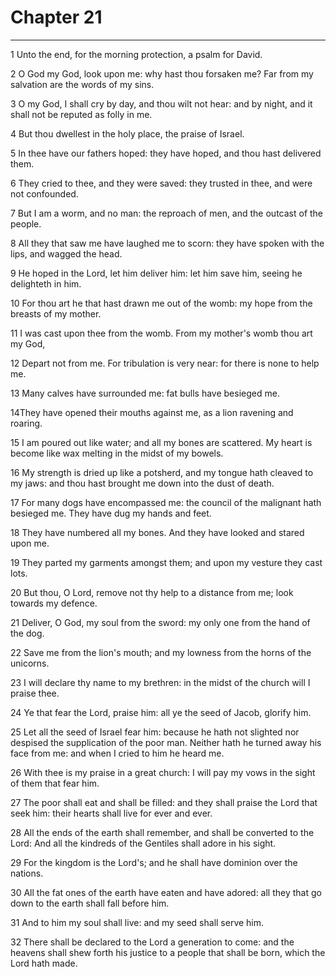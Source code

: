 # Chapter 21

***

1 Unto the end, for the morning protection, a psalm for David.

2 O God my God, look upon me: why hast thou forsaken me? Far from my salvation are the words of my sins.

3 O my God, I shall cry by day, and thou wilt not hear: and by night, and it shall not be reputed as folly in me.

4 But thou dwellest in the holy place, the praise of Israel.

5 In thee have our fathers hoped: they have hoped, and thou hast delivered them.

6 They cried to thee, and they were saved: they trusted in thee, and were not confounded.

7 But I am a worm, and no man: the reproach of men, and the outcast of the people.

8 All they that saw me have laughed me to scorn: they have spoken with the lips, and wagged the head.

9 He hoped in the Lord, let him deliver him: let him save him, seeing he delighteth in him.

10 For thou art he that hast drawn me out of the womb: my hope from the breasts of my mother.

11 I was cast upon thee from the womb. From my mother's womb thou art my God,

12 Depart not from me. For tribulation is very near: for there is none to help me.

13 Many calves have surrounded me: fat bulls have besieged me.

14They have opened their mouths against me, as a lion ravening and roaring.

15 I am poured out like water; and all my bones are scattered. My heart is become like wax melting in the midst of my bowels.

16 My strength is dried up like a potsherd, and my tongue hath cleaved to my jaws: and thou hast brought me down into the dust of death.

17 For many dogs have encompassed me: the council of the malignant hath besieged me. They have dug my hands and feet.

18 They have numbered all my bones. And they have looked and stared upon me.

19 They parted my garments amongst them; and upon my vesture they cast lots.

20 But thou, O Lord, remove not thy help to a distance from me; look towards my defence.

21 Deliver, O God, my soul from the sword: my only one from the hand of the dog.

22 Save me from the lion's mouth; and my lowness from the horns of the unicorns.

23 I will declare thy name to my brethren: in the midst of the church will I praise thee.

24 Ye that fear the Lord, praise him: all ye the seed of Jacob, glorify him.

25 Let all the seed of Israel fear him: because he hath not slighted nor despised the supplication of the poor man. Neither hath he turned away his face from me: and when I cried to him he heard me.

26 With thee is my praise in a great church: I will pay my vows in the sight of them that fear him.

27 The poor shall eat and shall be filled: and they shall praise the Lord that seek him: their hearts shall live for ever and ever.

28 All the ends of the earth shall remember, and shall be converted to the Lord: And all the kindreds of the Gentiles shall adore in his sight.

29 For the kingdom is the Lord's; and he shall have dominion over the nations.

30 All the fat ones of the earth have eaten and have adored: all they that go down to the earth shall fall before him.

31 And to him my soul shall live: and my seed shall serve him.

32 There shall be declared to the Lord a generation to come: and the heavens shall shew forth his justice to a people that shall be born, which the Lord hath made.

